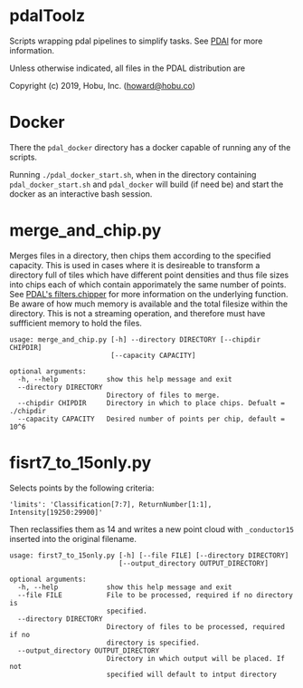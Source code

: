 # pdalToolz
Scripts wrapping pdal pipelines to simplify tasks. See [PDAl](https://pdal.io/index.html) for more information.

Unless otherwise indicated, all files in the PDAL distribution are

Copyright (c) 2019, Hobu, Inc. (howard@hobu.co)


# Docker
There the `pdal_docker` directory has a docker capable of running any of the scripts.

Running `./pdal_docker_start.sh`, when in the directory containing `pdal_docker_start.sh` and  `pdal_docker` will build (if need be) and start the docker as an interactive bash session.

# merge_and_chip.py
Merges files in a directory, then chips them according to the specified capacity.  This is used in cases where it is desireable to transform a directory full of tiles which have different point densities and thus file sizes into chips each of which contain apporimately the same number of points.  See [PDAL's filters.chipper](https://pdal.io/stages/filters.chipper.html) for more information on the underlying function.  Be aware of how much memory is available and the total filesize within the directory.  This is not a streaming operation, and therefore must have suffficient memory to hold the files.

```
usage: merge_and_chip.py [-h] --directory DIRECTORY [--chipdir CHIPDIR]
                         [--capacity CAPACITY]

optional arguments:
  -h, --help            show this help message and exit
  --directory DIRECTORY
                        Directory of files to merge.
  --chipdir CHIPDIR     Directory in which to place chips. Defualt = ./chipdir
  --capacity CAPACITY   Desired number of points per chip, default = 10^6
```

# fisrt7_to_15only.py
Selects points by the following criteria:
```
'limits': 'Classification[7:7], ReturnNumber[1:1], Intensity[19250:29900]'
```
Then reclassifies them as 14 and writes a new point cloud with `_conductor15` inserted into the original filename.

```
usage: first7_to_15only.py [-h] [--file FILE] [--directory DIRECTORY]
                           [--output_directory OUTPUT_DIRECTORY]

optional arguments:
  -h, --help            show this help message and exit
  --file FILE           File to be processed, required if no directory is
                        specified.
  --directory DIRECTORY
                        Directory of files to be processed, required if no
                        directory is specified.
  --output_directory OUTPUT_DIRECTORY
                        Directory in which output will be placed. If not
                        specified will default to intput directory

```
